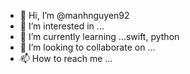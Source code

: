 - 👋 Hi, I’m @manhnguyen92
- 👀 I’m interested in ...
- 🌱 I’m currently learning ...swift, python
- 💞️ I’m looking to collaborate on ...
- 📫 How to reach me ...

<!---
manhnguyen92/manhnguyen92 is a ✨ special ✨ repository because its `README.md` (this file) appears on your GitHub profile.
You can click the Preview link to take a look at your changes.
--->
